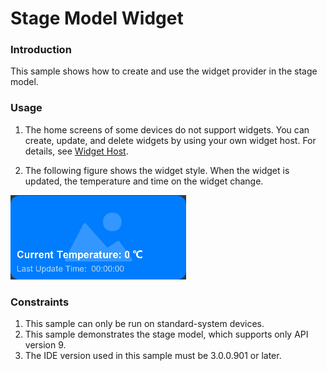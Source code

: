# Stage Model Widget

### Introduction

This sample shows how to create and use the widget provider in the stage model.

### Usage

1. The home screens of some devices do not support widgets. You can create, update, and delete widgets by using your own widget host. For details, see [Widget Host](../FormLauncher/README.md).

2. The following figure shows the widget style. When the widget is updated, the temperature and time on the widget change.

![eTSFormExample](screenshots/eTSFormExample2.png)

### Constraints

1. This sample can only be run on standard-system devices.
2. This sample demonstrates the stage model, which supports only API version 9.
3. The IDE version used in this sample must be 3.0.0.901 or later.
